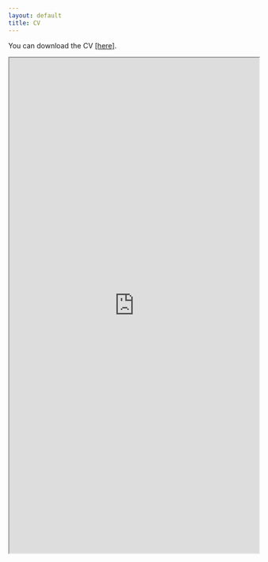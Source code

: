 ```yaml
---
layout: default
title: CV
---
```


You can download the CV <a href = "https://github.com/doeun-kim/doeun-kim.github.io/blob/master/pdf/cv.pdf"> [here]</a>.

<iframe src="https://github.com/doeun-kim/doeun-kim.github.io/blob/master/pdf/cv.pdf" width="100%" height="1000"></iframe>
